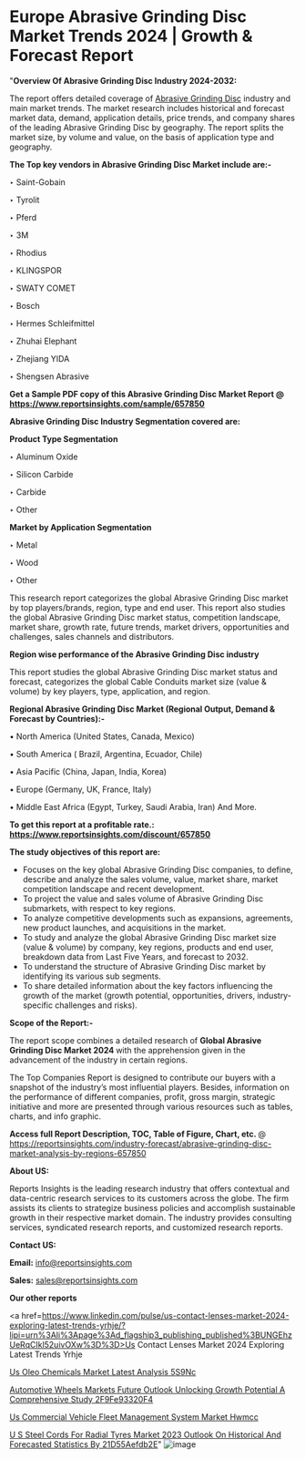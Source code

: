# Europe Abrasive Grinding Disc Market Trends 2024 | Growth & Forecast Report

"<strong>Overview Of Abrasive Grinding Disc Industry 2024-2032:</strong>

The report offers detailed coverage of <a href=https://www.reportsinsights.com/sample/657850>Abrasive Grinding Disc</a> industry and main market trends. The market research includes historical and forecast market data, demand, application details, price trends, and company shares of the leading Abrasive Grinding Disc by geography. The report splits the market size, by volume and value, on the basis of application type and geography.

<strong>The Top key vendors in Abrasive Grinding Disc Market include are:- </strong>

‣ Saint-Gobain

‣ Tyrolit

‣ Pferd

‣ 3M

‣ Rhodius

‣ KLINGSPOR

‣ SWATY COMET

‣ Bosch

‣ Hermes Schleifmittel

‣ Zhuhai Elephant

‣ Zhejiang YIDA

‣ Shengsen Abrasive

<strong>Get a Sample PDF copy of this Abrasive Grinding Disc Market Report </strong><strong>@ <a href=https://www.reportsinsights.com/sample/657850 style=color:#0000ff;>https://www.reportsinsights.com/sample/657850</a> </strong>

<strong>Abrasive Grinding Disc Industry Segmentation covered are:</strong>

<strong>Product Type Segmentation</strong>

‣ Aluminum Oxide

‣ Silicon Carbide

‣ Carbide

‣ Other

<strong>Market by Application Segmentation</strong>

‣ Metal

‣ Wood

‣ Other

This research report categorizes the global Abrasive Grinding Disc market by top players/brands, region, type and end user. This report also studies the global Abrasive Grinding Disc market status, competition landscape, market share, growth rate, future trends, market drivers, opportunities and challenges, sales channels and distributors.

<strong>Region wise performance of the Abrasive Grinding Disc industry</strong><strong> </strong>

This report studies the global Abrasive Grinding Disc market status and forecast, categorizes the global Cable Conduits market size (value &amp; volume) by key players, type, application, and region. 

<strong>Regional Abrasive Grinding Disc Market (Regional Output, Demand &amp; Forecast by Countries):-</strong>

• North America (United States, Canada, Mexico)

• South America ( Brazil, Argentina, Ecuador, Chile)

• Asia Pacific (China, Japan, India, Korea)

• Europe (Germany, UK, France, Italy)

• Middle East Africa (Egypt, Turkey, Saudi Arabia, Iran) And More.

<strong>To get this report at a profitable rate.: <a href=https://www.reportsinsights.com/discount/657850 style=color:#0000ff;>https://www.reportsinsights.com/discount/657850</a></strong>

<strong>The study objectives of this report are:</strong>
<ul>
  <li>Focuses on the key global Abrasive Grinding Disc companies, to define, describe and analyze the sales volume, value, market share, market competition landscape and recent development.</li>
  <li>To project the value and sales volume of Abrasive Grinding Disc submarkets, with respect to key regions.</li>
  <li>To analyze competitive developments such as expansions, agreements, new product launches, and acquisitions in the market.</li>
  <li>To study and analyze the global Abrasive Grinding Disc market size (value &amp; volume) by company, key regions, products and end user, breakdown data from Last Five Years, and forecast to 2032.</li>
  <li>To understand the structure of Abrasive Grinding Disc market by identifying its various sub segments.</li>
  <li>To share detailed information about the key factors influencing the growth of the market (growth potential, opportunities, drivers, industry-specific challenges and risks).</li>
</ul>
<strong>Scope of the Report:-</strong><strong> </strong>

The report scope combines a detailed research of <strong>Global Abrasive Grinding Disc Market 2024 </strong>with the apprehension given in the advancement of the industry in certain regions.

The Top Companies Report is designed to contribute our buyers with a snapshot of the industry’s most influential players. Besides, information on the performance of different companies, profit, gross margin, strategic initiative and more are presented through various resources such as tables, charts, and info graphic.

<strong>Access full Report Description, TOC, Table of Figure, Chart, etc. </strong>@   <a href=https://reportsinsights.com/industry-forecast/abrasive-grinding-disc-market-analysis-by-regions-657850 style=color:#0000ff;>https://reportsinsights.com/industry-forecast/abrasive-grinding-disc-market-analysis-by-regions-657850</a>

<strong>About US:</strong>

Reports Insights is the leading research industry that offers contextual and data-centric research services to its customers across the globe. The firm assists its clients to strategize business policies and accomplish sustainable growth in their respective market domain. The industry provides consulting services, syndicated research reports, and customized research reports.

<strong>Contact US:</strong>

<p class=""""><b>Email:</b> <a href=mailto:info@reportsinsights.com>info@reportsinsights.com</a></p>
<p class=""""><b>Sales:</b> <a href=mailto:sales@reportsinsights.com>sales@reportsinsights.com</a></p>

<strong>Our other reports</strong>

<a href=https://www.linkedin.com/pulse/us-contact-lenses-market-2024-exploring-latest-trends-yrhje/?lipi=urn%3Ali%3Apage%3Ad_flagship3_publishing_published%3BUNGEhzUeRqCIkl52uivOXw%3D%3D>Us Contact Lenses Market 2024 Exploring Latest Trends Yrhje</a>

<a href=https://www.linkedin.com/pulse/us-oleo-chemicals-market-latest-analysis-5s9nc/>Us Oleo Chemicals Market Latest Analysis 5S9Nc</a>

<a href=https://medium.com/@tidke9676/automotive-wheels-markets-future-outlook-unlocking-growth-potential-a-comprehensive-study-2f9fe93320f4>Automotive Wheels Markets Future Outlook Unlocking Growth Potential A Comprehensive Study 2F9Fe93320F4</a>

<a href=https://www.linkedin.com/pulse/us-commercial-vehicle-fleet-management-system-market-hwmcc/>Us Commercial Vehicle Fleet Management System Market Hwmcc</a>

<a href=https://medium.com/@achalwankhede15/u-s-steel-cords-for-radial-tyres-market-2023-outlook-on-historical-and-forecasted-statistics-by-21d55aefdb2e>U S Steel Cords For Radial Tyres Market 2023 Outlook On Historical And Forecasted Statistics By 21D55Aefdb2E</a>"
![image](https://github.com/aakesh123242/RIMarket/assets/158431203/43774e79-3bb6-465a-8e04-5e440c667e46)

